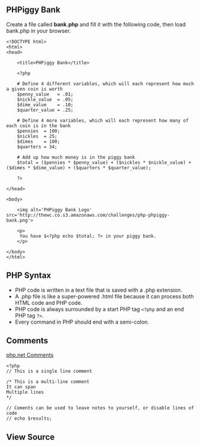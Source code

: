 ## PHPiggy Bank

Create a file called **bank.php** and fill it with the following code, then load bank.php in your browser.

	<!DOCTYPE html>
	<html>
	<head>
		
		<title>PHPiggy Bank</title>
		
		<?php
	
		# Define 4 different variables, which will each represent how much a given coin is worth
		$penny_value   = .01;
		$nickle_value  = .05;
		$dime_value    = .10;
		$quarter_value = .25;
		
		# Define 4 more variables, which will each represent how many of each coin is in the bank
		$pennies  = 100;
		$nickles  = 25;
		$dimes    = 100;
		$quarters = 34;
		
		# Add up how much money is in the piggy bank
		$total = ($pennies * $penny_value) + ($nickles * $nickle_value) + ($dimes * $dime_value) + ($quarters * $quarter_value);
		
		?>
		
	</head>
		
	<body>
		
		<img alt='PHPiggy Bank Logo' src='http://thewc.co.s3.amazonaws.com/challenges/php-phpiggy-bank.png'>
		
		<p>
		 You have $<?php echo $total; ?> in your piggy bank.
		</p>
		
	</body>
	</html>


	
## PHP Syntax

* PHP code is written in a text file that is saved with a .php extension. 
* A .php file is like a super-powered .html file because it can process both HTML code and PHP code.
* PHP code is always surrounded by a start PHP tag `<?php` and an end PHP tag `?>`.
* Every command in PHP should end with a semi-colon.






## Comments

[php.net Comments](http://us1.php.net/manual/en/language.basic-syntax.comments.php)

	<?php
	// This is a single line comment
	
	/* This is a multi-line comment
	It can span
	Multiple lines
	*/
	
	// Coments can be used to leave notes to yourself, or disable lines of code
	// echo $results;

## View Source
